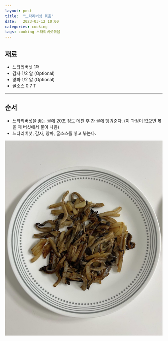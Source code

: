 ```yaml
---
layout: post
title:  "느타리버섯 볶음"
date:   2023-03-12 10:00
categories: cooking
tags: cooking 느타리버섯볶음
---
```


## 재료

- 느타리버섯 1팩
- 감자 1/2 알 (Optional)
- 양파 1/2 알 (Optional)
- 굴소스 0.7 T

---

## 순서

- 느타리버섯을 끓는 물에 20초 정도 데친 후 찬 물에 헹궈준다. (이 과정이 없으면 볶을 때 버섯에서 물이 나옴)
- 느타리버섯, 감자, 양파, 굴소스를 넣고 볶는다.

![느타리버섯 볶음](/assets/img/cooking/2023/0312/oyster_mushroom.jpg)
